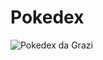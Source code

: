 # Pokedex

<img src="https://media.discordapp.net/attachments/489854983022575617/1106700503276081242/image.png" alt="Pokedex da Grazi"/>
